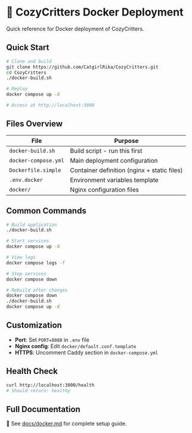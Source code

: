 # 🐳 CozyCritters Docker Deployment

Quick reference for Docker deployment of CozyCritters.

## Quick Start

```bash
# Clone and build
git clone https://github.com/CatgirlRika/CozyCritters.git
cd CozyCritters
./docker-build.sh

# Deploy
docker compose up -d

# Access at http://localhost:3000
```

## Files Overview

| File | Purpose |
|------|---------|
| `docker-build.sh` | Build script - run this first |
| `docker-compose.yml` | Main deployment configuration |
| `Dockerfile.simple` | Container definition (nginx + static files) |
| `.env.docker` | Environment variables template |
| `docker/` | Nginx configuration files |

## Common Commands

```bash
# Build application
./docker-build.sh

# Start services
docker compose up -d

# View logs
docker compose logs -f

# Stop services
docker compose down

# Rebuild after changes
docker compose down
./docker-build.sh
docker compose up -d
```

## Customization

- **Port**: Set `PORT=8080` in `.env` file
- **Nginx config**: Edit `docker/default.conf.template`
- **HTTPS**: Uncomment Caddy section in `docker-compose.yml`

## Health Check

```bash
curl http://localhost:3000/health
# Should return: healthy
```

## Full Documentation

📖 See [docs/docker.md](../docs/docker.md) for complete setup guide.